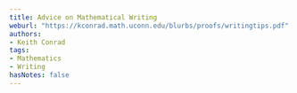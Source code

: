 ```yaml
---
title: Advice on Mathematical Writing
weburl: "https://kconrad.math.uconn.edu/blurbs/proofs/writingtips.pdf"
authors:
- Keith Conrad
tags:
- Mathematics
- Writing
hasNotes: false
---
```


